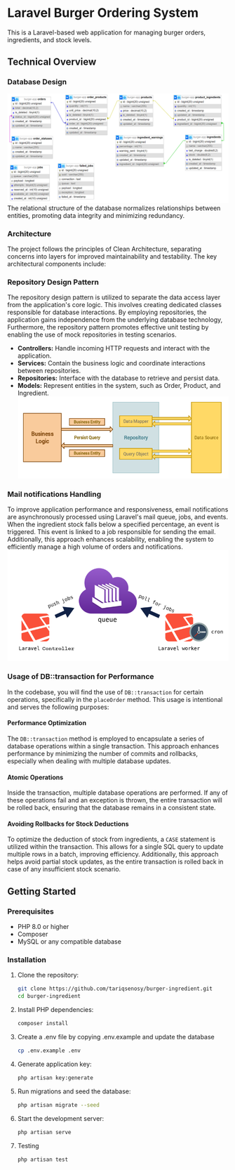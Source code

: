 # Laravel Burger Ordering System

This is a Laravel-based web application for managing burger orders, ingredients, and stock levels.


## Technical Overview

### Database Design 
![Database Diagram](images/db-design.png)
The relational structure of the database normalizes relationships between entities, promoting data integrity and minimizing redundancy.

### Architecture

The project follows the principles of Clean Architecture, separating concerns into layers for improved maintainability and testability. The key architectural components include:


### Repository Design Pattern

The repository design pattern is utilized to separate the data access layer from the application's core logic. This involves creating dedicated classes responsible for database interactions. By employing repositories, the application gains independence from the underlying database technology, Furthermore, the repository pattern promotes effective unit testing by enabling the use of mock repositories in testing scenarios.

- **Controllers:** Handle incoming HTTP requests and interact with the application.
- **Services:** Contain the business logic and coordinate interactions between repositories.
- **Repositories:** Interface with the database to retrieve and persist data.
- **Models:** Represent entities in the system, such as Order, Product, and Ingredient.
![Repository Pattern](images/repositorypattern.png)


### Mail notifications Handling

To improve application performance and responsiveness, email notifications are asynchronously processed using Laravel's mail queue, jobs, and events. When the ingredient stock falls below a specified percentage, an event is triggered. This event is linked to a job responsible for sending the email. Additionally, this approach enhances scalability, enabling the system to efficiently manage a high volume of orders and notifications.
![Queue and Jobs](images/laravel-queues-how-it-works.png)

### Usage of DB::transaction for Performance

In the codebase, you will find the use of `DB::transaction` for certain operations, specifically in the `placeOrder` method. This usage is intentional and serves the following purposes:

#### Performance Optimization

The `DB::transaction` method is employed to encapsulate a series of database operations within a single transaction. This approach enhances performance by minimizing the number of commits and rollbacks, especially when dealing with multiple database updates.

#### Atomic Operations

Inside the transaction, multiple database operations are performed. If any of these operations fail and an exception is thrown, the entire transaction will be rolled back, ensuring that the database remains in a consistent state.

#### Avoiding Rollbacks for Stock Deductions

To optimize the deduction of stock from ingredients, a `CASE` statement is utilized within the transaction. This allows for a single SQL query to update multiple rows in a batch, improving efficiency. Additionally, this approach helps avoid partial stock updates, as the entire transaction is rolled back in case of any insufficient stock scenario.


## Getting Started

### Prerequisites

- PHP 8.0 or higher
- Composer
- MySQL or any compatible database

### Installation

1. Clone the repository:

   ```bash
   git clone https://github.com/tariqsenosy/burger-ingredient.git
   cd burger-ingredient

2. Install PHP dependencies:
    ```bash
    composer install
3. Create a .env file by copying .env.example and update the database 
    ```bash
    cp .env.example .env
4. Generate application key:
    ```bash
    php artisan key:generate
5. Run migrations and seed the database:
    ```bash
    php artisan migrate --seed
6. Start the development server:
    ```bash
    php artisan serve
7. Testing
    ```bash
    php artisan test